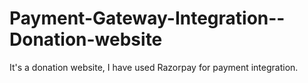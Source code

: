 # Payment-Gateway-Integration--Donation-website
It's a donation website, I have used Razorpay for payment integration.
